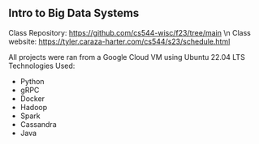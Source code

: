 ## Intro to Big Data Systems

Class Repository: https://github.com/cs544-wisc/f23/tree/main
\n
Class website: https://tyler.caraza-harter.com/cs544/s23/schedule.html

All projects were ran from a Google Cloud VM using Ubuntu 22.04 LTS
Technologies Used:
- Python
- gRPC
- Docker
- Hadoop
- Spark
- Cassandra
- Java
